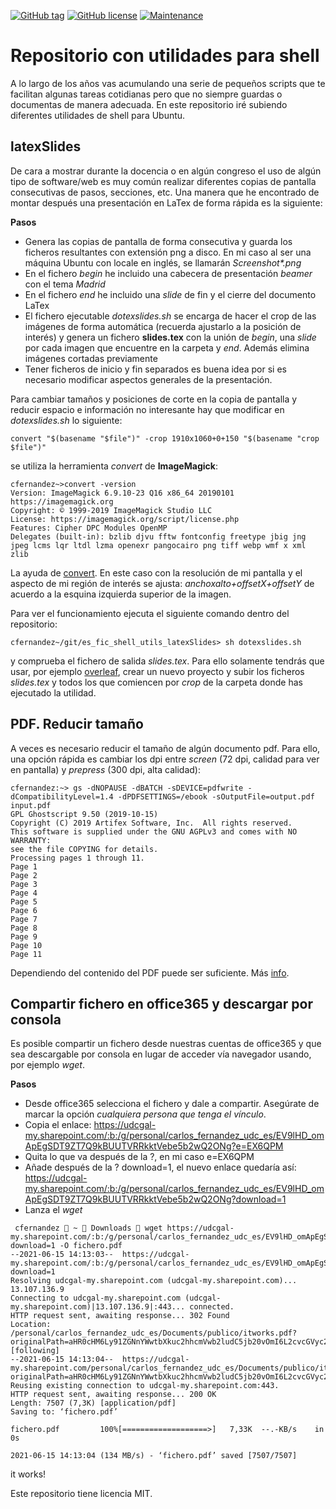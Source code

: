[![GitHub tag](https://img.shields.io/github/tag/cafernandezlo/es_fic_shell_utils.svg)](https://GitHub.com/cafernandezlo/es_fic_shell_utils/tags/)
[![GitHub license](https://img.shields.io/github/license/cafernandezlo/es_fic_shell_utils.svg)](https://github.com/cafernandezlo/es_fic_shell_utils/blob/master/LICENSE)
[![Maintenance](https://img.shields.io/badge/Maintained%3F-yes-green.svg)](https://GitHub.com/cafernandezlo/es_fic_shell_utils/graphs/commit-activity)


# Repositorio con utilidades para shell

A lo largo de los años vas acumulando una serie de pequeños scripts que te facilitan algunas tareas cotidianas pero que no siempre guardas o documentas de manera adecuada. En este repositorio iré subiendo diferentes utilidades de shell para Ubuntu.

## latexSlides

De cara a mostrar durante la docencia o en algún congreso el uso de algún tipo de software/web es muy común realizar diferentes copias de pantalla consecutivas de pasos, secciones, etc. Una manera que he encontrado de montar después una presentación en LaTex de forma rápida es la siguiente:

**Pasos**

* Genera las copias de pantalla de forma consecutiva y guarda los ficheros resultantes con extensión png a disco. En mi caso al ser una máquina Ubuntu con locale en inglés, se llamarán _Screenshot*.png_
* En el fichero _begin_ he incluido una cabecera de presentación _beamer_ con el tema _Madrid_
* En el fichero _end_ he incluido una _slide_ de fin y el cierre del documento LaTex
* El fichero ejecutable _dotexslides.sh_ se encarga de hacer el crop de las imágenes de forma automática (recuerda ajustarlo a la posición de interés) y genera un fichero __slides.tex__ con la unión de _begin_, una _slide_ por cada imagen que encuentre en la carpeta y _end_. Además elimina imágenes cortadas previamente
* Tener ficheros de inicio y fin separados es buena idea por si es necesario modificar aspectos generales de la presentación.

Para cambiar tamaños y posiciones de corte en la copia de pantalla y reducir espacio e información no interesante hay que modificar en _dotexslides.sh_ lo siguiente:

```
convert "$(basename "$file")" -crop 1910x1060+0+150 "$(basename "crop $file")"
```

se utiliza la herramienta _convert_ de **ImageMagick**:

```
cfernandez~>convert -version
Version: ImageMagick 6.9.10-23 Q16 x86_64 20190101 https://imagemagick.org
Copyright: © 1999-2019 ImageMagick Studio LLC
License: https://imagemagick.org/script/license.php
Features: Cipher DPC Modules OpenMP 
Delegates (built-in): bzlib djvu fftw fontconfig freetype jbig jng jpeg lcms lqr ltdl lzma openexr pangocairo png tiff webp wmf x xml zlib
```

La ayuda de [convert](https://www.imagemagick.org/script/command-line-options.php#crop). En este caso con la resolución de mi pantalla y el aspecto de mi región de interés se ajusta: _anchoxalto+offsetX+offsetY_ de acuerdo a la esquina izquierda superior de la imagen.

Para ver el funcionamiento ejecuta el siguiente comando dentro del repositorio:

```
cfernandez~/git/es_fic_shell_utils_latexSlides> sh dotexslides.sh
```

y comprueba el fichero de salida _slides.tex_. Para ello solamente tendrás que usar, por ejemplo [overleaf](www.overleaf.com), crear un nuevo proyecto y subir los ficheros _slides.tex_ y todos los que comiencen por _crop_ de la carpeta donde has ejecutado la utilidad. 

## PDF. Reducir tamaño

A veces es necesario reducir el tamaño de algún documento pdf. Para ello, una opción rápida es cambiar los dpi entre _screen_ (72 dpi, calidad para ver en pantalla) y _prepress_ (300 dpi, alta calidad):

```
cfernandez:~> gs -dNOPAUSE -dBATCH -sDEVICE=pdfwrite -dCompatibilityLevel=1.4 -dPDFSETTINGS=/ebook -sOutputFile=output.pdf input.pdf 
GPL Ghostscript 9.50 (2019-10-15)
Copyright (C) 2019 Artifex Software, Inc.  All rights reserved.
This software is supplied under the GNU AGPLv3 and comes with NO WARRANTY:
see the file COPYING for details.
Processing pages 1 through 11.
Page 1
Page 2
Page 3
Page 4
Page 5
Page 6
Page 7
Page 8
Page 9
Page 10
Page 11
```

Dependiendo del contenido del PDF puede ser suficiente. Más [info](https://www.ghostscript.com/doc/current/VectorDevices.htm).

## Compartir fichero en office365 y descargar por consola

Es posible compartir un fichero desde nuestras cuentas de office365 y que sea descargable por consola en lugar de acceder vía navegador usando, por ejemplo _wget_. 

**Pasos**

* Desde office365 selecciona el fichero y dale a compartir. Asegúrate de marcar la opción _cualquiera persona que tenga el vínculo_.
* Copia el enlace: https://udcgal-my.sharepoint.com/:b:/g/personal/carlos_fernandez_udc_es/EV9lHD_omApEgSDT9ZT7Q9kBUUTVRRkktVebe5b2wQ2ONg?e=EX6QPM 
* Quita lo que va después de la ?, en mi caso e=EX6QPM
* Añade después de la ? download=1, el nuevo enlace quedaría así: https://udcgal-my.sharepoint.com/:b:/g/personal/carlos_fernandez_udc_es/EV9lHD_omApEgSDT9ZT7Q9kBUUTVRRkktVebe5b2wQ2ONg?download=1 
* Lanza el _wget_

```
 cfernandez  ~  Downloads  wget https://udcgal-my.sharepoint.com/:b:/g/personal/carlos_fernandez_udc_es/EV9lHD_omApEgSDT9ZT7Q9kBUUTVRRkktVebe5b2wQ2ONg?download=1 -O fichero.pdf
--2021-06-15 14:13:03--  https://udcgal-my.sharepoint.com/:b:/g/personal/carlos_fernandez_udc_es/EV9lHD_omApEgSDT9ZT7Q9kBUUTVRRkktVebe5b2wQ2ONg?download=1
Resolving udcgal-my.sharepoint.com (udcgal-my.sharepoint.com)... 13.107.136.9
Connecting to udcgal-my.sharepoint.com (udcgal-my.sharepoint.com)|13.107.136.9|:443... connected.
HTTP request sent, awaiting response... 302 Found
Location: /personal/carlos_fernandez_udc_es/Documents/publico/itworks.pdf?originalPath=aHR0cHM6Ly91ZGNnYWwtbXkuc2hhcmVwb2ludC5jb20vOmI6L2cvcGVyc29uYWwvY2FybG9zX2Zlcm5hbmRlel91ZGNfZXMvRVY5bEhEX29tQXBFZ1NEVDlaVDdROWtCVVVUVlJSa2t0VmViZTViMndRMk9OZz9ydGltZT1DTENtN2ZZdjJVZw [following]
--2021-06-15 14:13:04--  https://udcgal-my.sharepoint.com/personal/carlos_fernandez_udc_es/Documents/publico/itworks.pdf?originalPath=aHR0cHM6Ly91ZGNnYWwtbXkuc2hhcmVwb2ludC5jb20vOmI6L2cvcGVyc29uYWwvY2FybG9zX2Zlcm5hbmRlel91ZGNfZXMvRVY5bEhEX29tQXBFZ1NEVDlaVDdROWtCVVVUVlJSa2t0VmViZTViMndRMk9OZz9ydGltZT1DTENtN2ZZdjJVZw
Reusing existing connection to udcgal-my.sharepoint.com:443.
HTTP request sent, awaiting response... 200 OK
Length: 7507 (7,3K) [application/pdf]
Saving to: ‘fichero.pdf’

fichero.pdf         100%[===================>]   7,33K  --.-KB/s    in 0s      

2021-06-15 14:13:04 (134 MB/s) - ‘fichero.pdf’ saved [7507/7507]
```
it works!

Este repositorio tiene licencia MIT.
